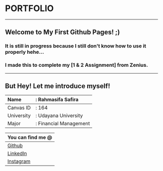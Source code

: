 # PORTFOLIO

------------

## Welcome to My First Github Pages! ;)
### It is still in progress because I still don't know how to use it properly hehe...
### I made this to complete my [1 & 2 Assignment] from Zenius.

------------

## But Hey! Let me introduce myself!
| Name   |  : Rahmasifa Safira  |
| :------------ | :------------ |
| Canvas ID   |  : 164 |
| University  |  : Udayana University |
|  Major |  : Financial Management  |

|  You can find me @ |
| ------------ |
| [Github][https://github.com/rahmasifas]  |
| [LinkedIn][https://www.linkedin.com/in/rahmasifa/]  |
| [Instagram][http://instagram.com/rahmasifas] |


[https://github.com/rahmasifas]: https://github.com/rahmasifas
[https://www.linkedin.com/in/rahmasifa/]: https://www.linkedin.com/in/rahmasifa/
[http://instagram.com/rahmasifas]: http://instagram.com/rahmasifas
